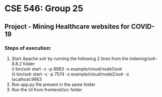 # CSE 546: Group 25
## Project - Mining Healthcare websites for COVID-19


### Steps of execution:
1) Start Apache solr by running the following 2 lines from the indexing/solr-8.8.2 folder \
i) bin/solr start -c -p 8983 -s example/cloud/node1/solr \
ii) bin/solr start -c -p 7574 -s example/cloud/node2/solr -z localhost:9983
2) Run app.py file present in the same folder
3) Run the UI from frontend/src folder

